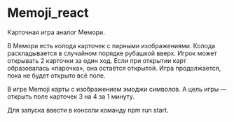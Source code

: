 # Memoji_react

Карточная игра аналог Мемори.

В Мемори есть колода карточек с парными изображениями. Колода раскладывается в случайном порядке рубашкой вверх. Игрок может открывать 2 карточки за один ход. Если при открытии карт образовалась «парочка», она остаётся открытой. Игра продолжается, пока не будет открыто всё поле.

В игре Memoji карты с изображением эмоджи символов. А цель игры — открыть поле карточек 3 на 4 за 1 минуту.

Для запуска ввести в консоли команду npm run start.
